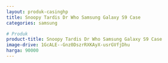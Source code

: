 ```yaml
---
layout: produk-casinghp
title: Snoopy Tardis Dr Who Samsung Galaxy S9 Case
categories: samsung

# Produk
product-title: Snoopy Tardis Dr Who Samsung Galaxy S9 Case
image-drive: 1GcALE--Gnz0DszrRXKAyX-usrGVfjDhu
harga: 90000
---
```


